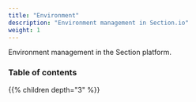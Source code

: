 ```yaml
---
title: "Environment"
description: "Environment management in Section.io"
weight: 1
---
```


Environment management in the Section platform.

### Table of contents

{{% children depth="3" %}}